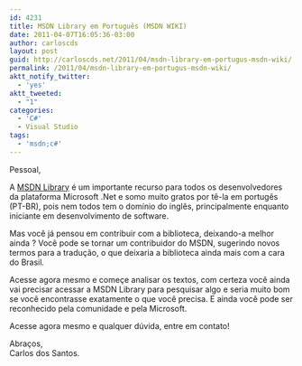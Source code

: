 ```yaml
---
id: 4231
title: MSDN Library em Português (MSDN WIKI)
date: 2011-04-07T16:05:36-03:00
author: carloscds
layout: post
guid: http://carloscds.net/2011/04/msdn-library-em-portugus-msdn-wiki/
permalink: /2011/04/msdn-library-em-portugus-msdn-wiki/
aktt_notify_twitter:
  - 'yes'
aktt_tweeted:
  - "1"
categories:
  - 'C#'
  - Visual Studio
tags:
  - 'msdn;c#'
---
```

Pessoal,

A [MSDN Library](http://msdn.microsoft.com/pt-br/library) é um importante recurso para todos os desenvolvedores da plataforma Microsoft .Net e somo muito gratos por tê-la em portugês (PT-BR), pois nem todos tem o domínio do inglês, principalmente enquanto iniciante em desenvolvimento de software.

Mas você já pensou em contribuir com a biblioteca, deixando-a melhor ainda ? Você pode se tornar um contribuidor do MSDN, sugerindo novos termos para a tradução, o que deixaria a biblioteca ainda mais com a cara do Brasil.

Acesse agora mesmo e começe analisar os textos, com certeza você ainda vai precisar acessar a MSDN Library para pesquisar algo e seria muito bom se você encontrasse exatamente o que você precisa. E ainda você pode ser reconhecido pela comunidade e pela Microsoft.

Acesse agora mesmo e qualquer dúvida, entre em contato!

Abraços,  
Carlos dos Santos.